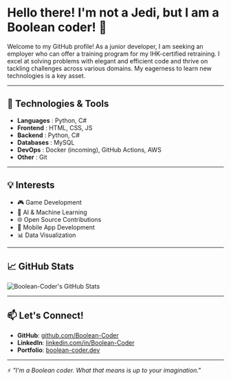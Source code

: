 # Hello there! I'm not a Jedi, but I am a Boolean coder! 👋
Welcome to my GitHub profile! As a junior developer, I am seeking an employer who can offer a training program for my IHK-certified retraining. I excel at solving problems with elegant and efficient code and thrive on tackling challenges across various domains. My eagerness to learn new technologies is a key asset.

---

## 🔧 Technologies & Tools
- **Languages**  : Python, C#
- **Frontend**   : HTML, CSS, JS
- **Backend**    : Python, C#
- **Databases**  : MySQL
- **DevOps**     : Docker (incoming), GitHub Actions, AWS
- **Other**      : Git

---

## 💡 Interests
- 🎮 Game Development
- 🧠 AI & Machine Learning
- 🌐 Open Source Contributions
- 📱 Mobile App Development
- 📊 Data Visualization

---

## 📈 GitHub Stats
![Boolean-Coder's GitHub Stats](https://github-readme-stats.vercel.app/api?username=Boolean-Coder&show_icons=true&theme=radical)

---

## 📫 Let's Connect!
- **GitHub**: [github.com/Boolean-Coder](https://github.com/Boolean-Coder)
- **LinkedIn**: [linkedin.com/in/Boolean-Coder](#)
- **Portfolio**: [boolean-coder.dev](#)

---

⚡ *"I'm a Boolean coder. What that means is up to your imagination."*
